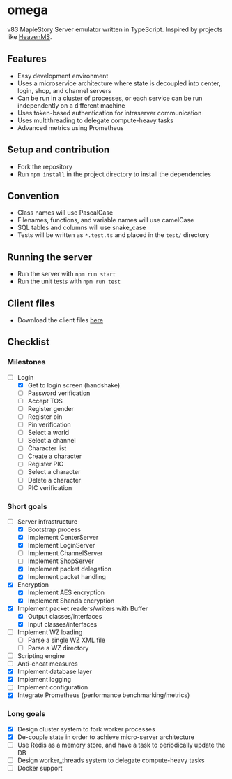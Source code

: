 # omega
v83 MapleStory Server emulator written in TypeScript. Inspired by projects like [HeavenMS](https://github.com/ronancpl/HeavenMS).

## Features
* Easy development environment
* Uses a microservice architecture where state is decoupled into center, login, shop, and channel servers
* Can be run in a cluster of processes, or each service can be run independently on a different machine
* Uses token-based authentication for intraserver communication
* Uses multithreading to delegate compute-heavy tasks
* Advanced metrics using Prometheus

## Setup and contribution
* Fork the repository
* Run `npm install` in the project directory to install the dependencies

## Convention
* Class names will use PascalCase
* Filenames, functions, and variable names will use camelCase
* SQL tables and columns will use snake_case
* Tests will be written as `*.test.ts` and placed in the `test/` directory

## Running the server
* Run the server with `npm run start`
* Run the unit tests with `npm run test`

## Client files

* Download the client files [here](https://drive.google.com/drive/folders/0BzDsHSr-0V4MYVJ0TWIxd05hYUk)

## Checklist

### Milestones
* [ ] Login
    * [x] Get to login screen (handshake)
    * [ ] Password verification
    * [ ] Accept TOS
    * [ ] Register gender
    * [ ] Register pin
    * [ ] Pin verification
    * [ ] Select a world
    * [ ] Select a channel
    * [ ] Character list
    * [ ] Create a character
    * [ ] Register PIC
    * [ ] Select a character
    * [ ] Delete a character
    * [ ] PIC verification

### Short goals
* [ ] Server infrastructure
    * [x] Bootstrap process
    * [x] Implement CenterServer
    * [x] Implement LoginServer
    * [ ] Implement ChannelServer
    * [ ] Implement ShopServer
    * [x] Implement packet delegation
    * [x] Implement packet handling
* [x] Encryption
    * [x] Implement AES encryption
    * [x] Implement Shanda encryption
* [x] Implement packet readers/writers with Buffer
    * [x] Output classes/interfaces
    * [x] Input classes/interfaces
* [ ] Implement WZ loading
    * [ ] Parse a single WZ XML file
    * [ ] Parse a WZ directory
* [ ] Scripting engine
* [ ] Anti-cheat measures
* [x] Implement database layer
* [x] Implement logging
* [ ] Implement configuration
* [x] Integrate Prometheus (performance benchmarking/metrics)

### Long goals
* [x] Design cluster system to fork worker processes
* [x] De-couple state in order to achieve micro-server architecture
* [ ] Use Redis as a memory store, and have a task to periodically update the DB
* [ ] Design worker_threads system to delegate compute-heavy tasks
* [ ] Docker support
